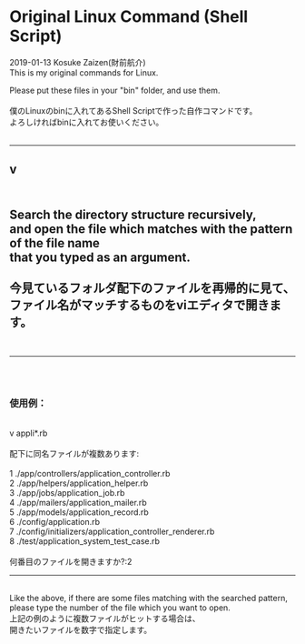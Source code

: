 # Original Linux Command (Shell Script)
2019-01-13 Kosuke Zaizen(財前航介)
<br />
This is my original commands for Linux.

Please put these files in your "bin" folder,
and use them.
<br />
<br />
僕のLinuxのbinに入れてあるShell Scriptで作った自作コマンドです。<br />
よろしければbinに入れてお使いください。
<br />
<br />
<hr />
<h2>v<h2>
<br />
Search the directory structure recursively,<br />
and open the file which matches with the pattern of the file name<br />
that you typed as an argument.<br />
<br />
今見ているフォルダ配下のファイルを再帰的に見て、<br />
ファイル名がマッチするものをviエディタで開きます。<br />
<br />
<hr />
<br />
<h3>使用例：</h3><br />
v appli*.rb<br />
<br />
配下に同名ファイルが複数あります:<br /><br />
     1  ./app/controllers/application_controller.rb<br />
     2  ./app/helpers/application_helper.rb<br />
     3  ./app/jobs/application_job.rb<br />
     4  ./app/mailers/application_mailer.rb<br />
     5  ./app/models/application_record.rb<br />
     6  ./config/application.rb<br />
     7  ./config/initializers/application_controller_renderer.rb<br />
     8  ./test/application_system_test_case.rb<br />
<br />
何番目のファイルを開きますか?:2<br />
<hr />
<br />
Like the above, if there are some files matching with the searched pattern,<br />
please type the number of the file which you want to open.
<br />
上記の例のように複数ファイルがヒットする場合は、<br />
開きたいファイルを数字で指定します。
